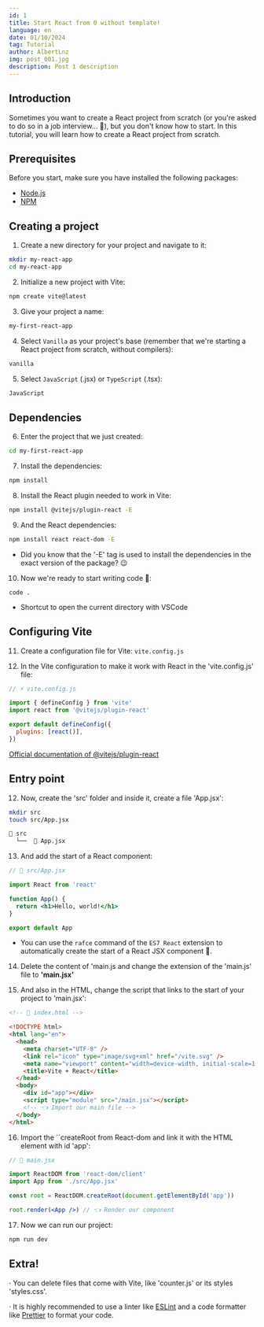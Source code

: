 ```yaml
---
id: 1
title: Start React from 0 without template!
language: en
date: 01/10/2024
tag: Tutorial
author: AlbertLnz
img: post_001.jpg
description: Post 1 description
---
```


## Introduction

Sometimes you want to create a React project from scratch (or you're asked to do so in a job interview... 🤔), but you don't know how to start. In this tutorial, you will learn how to create a React project from scratch.

## Prerequisites

Before you start, make sure you have installed the following packages:

- [Node.js](https://nodejs.org/en/download/)
- [NPM](https://www.npmjs.com/get-npm)

## Creating a project

1. Create a new directory for your project and navigate to it:

```bash
mkdir my-react-app
cd my-react-app
```

2. Initialize a new project with Vite:

```bash
npm create vite@latest
```

3. Give your project a name:

```bash
my-first-react-app
```

4. Select `Vanilla` as your project's base (remember that we're starting a React project from scratch, without compilers):

```bash
vanilla
```

5. Select `JavaScript` (.jsx) or `TypeScript` (.tsx):

```bash
JavaScript
```

## Dependencies

6. Enter the project that we just created:

```bash
cd my-first-react-app
```

7. Install the dependencies:

```bash
npm install
```

8. Install the React plugin needed to work in Vite:

```bash
npm install @vitejs/plugin-react -E
```

9. And the React dependencies:

```bash
npm install react react-dom -E
```

- Did you know that the '-E' tag is used to install the dependencies in the exact version of the package? 😉

10. Now we're ready to start writing code 💪:

```
code .
```

- Shortcut to open the current directory with VSCode

## Configuring Vite

11. Create a configuration file for Vite: `vite.config.js`

12. In the Vite configuration to make it work with React in the 'vite.config.js' file:

```javascript
// ⚡ vite.config.js

import { defineConfig } from 'vite'
import react from '@vitejs/plugin-react'

export default defineConfig({
  plugins: [react()],
})
```

<a href="https://www.npmjs.com/package/@vitejs/plugin-react" target="_blank">
  Official documentation of @vitejs/plugin-react
</a>

## Entry point

12. Now, create the 'src' folder and inside it, create a file 'App.jsx':

```bash
mkdir src
touch src/App.jsx
```

```bash
📁 src
  └──  📄 App.jsx
```

13. And add the start of a React component:

```jsx
// 📁 src/App.jsx

import React from 'react'

function App() {
  return <h1>Hello, world!</h1>
}

export default App
```

- You can use the `rafce` command of the `ES7 React` extension to automatically create the start of a React JSX component 🤩.

14. Delete the content of 'main.js and change the extension of the 'main.js' file to **'main.jsx'**

15. And also in the HTML, change the script that links to the start of your project to 'main.jsx':

```html
<!-- 📁 index.html -->

<!DOCTYPE html>
<html lang="en">
  <head>
    <meta charset="UTF-8" />
    <link rel="icon" type="image/svg+xml" href="/vite.svg" />
    <meta name="viewport" content="width=device-width, initial-scale=1.0" />
    <title>Vite + React</title>
  </head>
  <body>
    <div id="app"></div>
    <script type="module" src="/main.jsx"></script>
    <!-- 👈 Import our main file -->
  </body>
</html>
```

16. Import the ``createRoot from React-dom and link it with the HTML element with id 'app':

```jsx
// 📁 main.jsx

import ReactDOM from 'react-dom/client'
import App from './src/App.jsx'

const root = ReactDOM.createRoot(document.getElementById('app'))

root.render(<App />) // 👈 Render our component
```

17. Now we can run our project:

```bash
npm run dev
```

## Extra!

· You can delete files that come with Vite, like 'counter.js' or its styles 'styles.css'.

· It is highly recommended to use a linter like [ESLint](https://eslint.org/) and a code formatter like [Prettier](https://prettier.io/) to format your code.
